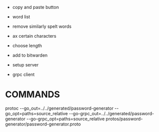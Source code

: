- copy and paste button
- word list
- remove similarly spelt words
- ax certain characters
- choose length

- add to bitwarden
- setup server
- grpc client


# COMMANDS
protoc --go_out=../../generated/password-generator --go_opt=paths=source_relative --go-grpc_out=../../generated/password-generator --go-grpc_opt=paths=source_relative protos/password-generator/password-generator.proto
